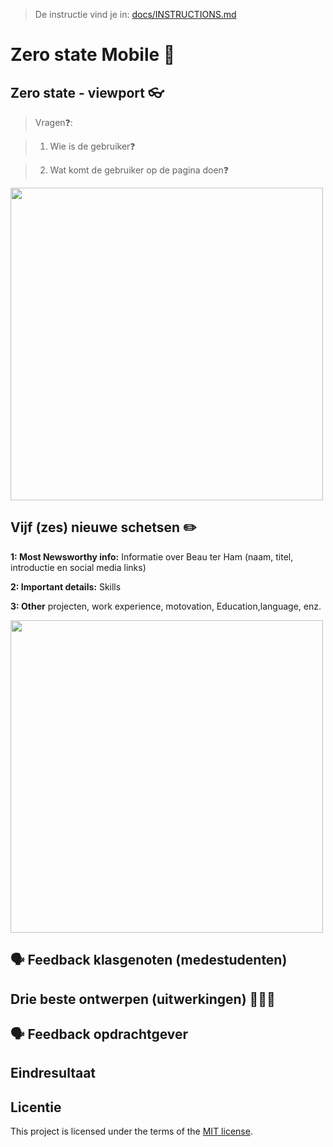 >  De instructie vind je in: [docs/INSTRUCTIONS.md](docs/INSTRUCTIONS.md)

# Zero state Mobile 📱

## Zero state - viewport 👓
> Vragen❓:

> 1. Wie is de gebruiker❓

> 2. Wat komt de gebruiker op de pagina doen❓
<img width="500" alt="" src="https://github.com/Nazneen05x/proof-of-concept-zero-state/assets/112861261/be04a794-2d4c-4a1b-a8a2-1d2c20ff67aa">

##  Vijf (zes) nieuwe schetsen ✏️
<strong>1: Most Newsworthy info:</strong> Informatie over Beau ter Ham (naam, titel, introductie en social media links)

<strong>2: Important details:</strong> Skills

<strong>3: Other</strong> projecten, work experience, motovation, Education,language, enz.

<img width="500" alt="" src="https://github.com/Nazneen05x/proof-of-concept-zero-state/assets/112861261/d671cbf7-e532-437a-a21e-c67b23898efc">

## 🗣 Feedback klasgenoten (medestudenten)

## Drie beste ontwerpen (uitwerkingen) 👩🏾‍💻

## 🗣 Feedback opdrachtgever 

## Eindresultaat




## Licentie

This project is licensed under the terms of the [MIT license](./LICENSE).
